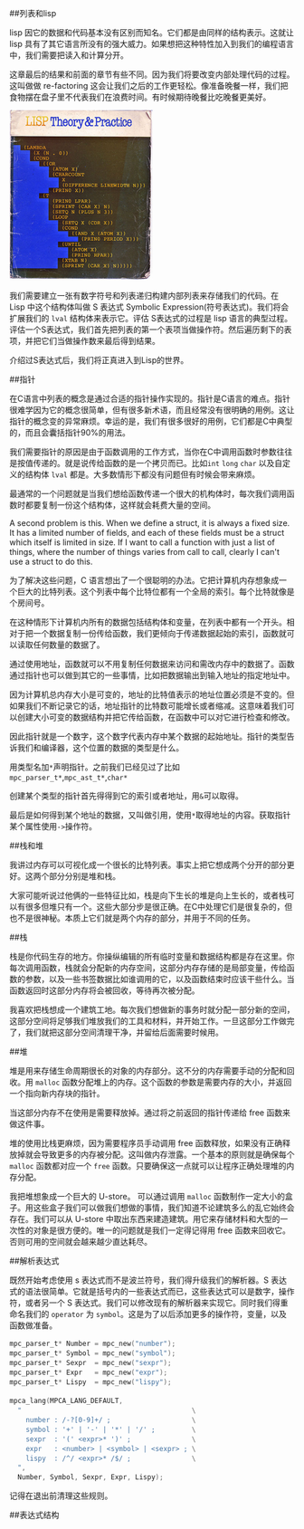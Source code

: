 ##列表和lisp

  lisp 因它的数据和代码基本没有区别而知名。它们都是由同样的结构表示。这就让 lisp 具有了其它语言所没有的强大威力。如果想把这种特性加入到我们的编程语言中，我们需要把读入和计算分开。

  这章最后的结果和前面的章节有些不同。因为我们将要改变内部处理代码的过程。这叫做做 re-factoring 这会让我们之后的工作更轻松。像准备晚餐一样，我们把食物摆在盘子里不代表我们在浪费时间。有时候期待晚餐比吃晚餐更美好。

  ![All CAPS SO RIGHT YET SO WRONG](./lisp.png)

  我们需要建立一张有数字符号和列表递归构建内部列表来存储我们的代码。在 Lisp 中这个结构体叫做 S 表达式  Symbolic Expression(符号表达式)。我们将会扩展我们的 `lval` 结构体来表示它。评估 S表达式的过程是 lisp 语言的典型过程。评估一个S表达式，我们首先把列表的第一个表项当做操作符。然后遍历剩下的表项，并把它们当做操作数来最后得到结果。

  介绍过S表达式后，我们将正真进入到Lisp的世界。

##指针

  在C语言中列表的概念是通过合适的指针操作实现的。指针是C语言的难点。指针很难学因为它的概念很简单，但有很多新术语，而且经常没有很明确的用例。这让指针的概念变的异常麻烦。幸运的是，我们有很多很好的用例，它们都是C中典型的，而且会囊括指针90%的用法。

  我们需要指针的原因是由于函数调用的工作方式，当你在C中调用函数时参数往往是按值传递的。就是说传给函数的是一个拷贝而已。比如`int` `long` `char` 以及自定义的结构体 `lval` 都是。大多数情形下都没有问题但有时候会带来麻烦。

  最通常的一个问题就是当我们想给函数传递一个很大的机构体时，每次我们调用函数时都要复制一份这个结构体，这样就会耗费大量的空间。

  A second problem is this. When we define a struct, it is always a fixed size. It has a limited number of fields, and each of these fields must be a struct which itself is limited in size. If I want to call a function with just a list of things, where the number of things varies from call to call, clearly I can't use a struct to do this.

 为了解决这些问题，C 语言想出了一个很聪明的办法。它把计算机内存想象成一个巨大的比特列表。这个列表中每个比特位都有一个全局的索引。每个比特就像是个房间号。

  在这种情形下计算机内所有的数据包括结构体和变量，在列表中都有一个开头。相对于把一个数据复制一份传给函数，我们更倾向于传递数据起始的索引，函数就可以读取任何数量的数据了。

  通过使用地址，函数就可以不用复制任何数据来访问和需改内存中的数据了。函数通过指针也可以做到其它的一些事情，比如把数据输出到输入地址的指定地址中。

  因为计算机总内存大小是可变的，地址的比特值表示的地址位置必须是不变的。但如果我们不断记录它的话，地址指针的比特数可能增长或者缩减。这意味着我们可以创建大小可变的数据结构并把它传给函数，在函数中可以对它进行检查和修改。

  因此指针就是一个数字，这个数字代表内存中某个数据的起始地址。指针的类型告诉我们和编译器，这个位置的数据的类型是什么。

  用类型名加`*`声明指针。之前我们已经见过了比如`mpc_parser_t*`,`mpc_ast_t*`,`char*`

  创建某个类型的指针首先得得到它的索引或者地址，用`&`可以取得。

  最后是如何得到某个地址的数据，又叫做引用，使用`*`取得地址的内容。获取指针某个属性使用`->`操作符。

##栈和堆
  
  我讲过内存可以可视化成一个很长的比特列表。事实上把它想成两个分开的部分更好。这两个部分分别是堆和栈。

  大家可能听说过他俩的一些特征比如，栈是向下生长的堆是向上生长的，或者栈可以有很多但堆只有一个。这些大部分步是很正确。在C中处理它们是很复杂的，但也不是很神秘。本质上它们就是两个内存的部分，并用于不同的任务。

##栈

  栈是你代码生存的地方。你操纵编辑的所有临时变量和数据结构都是存在这里。你每次调用函数，栈就会分配新的内存空间，这部分内存存储的是局部变量，传给函数的参数，以及一些书签数据比如谁调用的它，以及函数结束时应该干些什么。当函数返回时这部分内存将会被回收，等待再次被分配。

  我喜欢把栈想成一个建筑工地。每次我们想做新的事务时就分配一部分新的空间，这部分空间将足够我们堆放我们的工具和材料，并开始工作。一旦这部分工作做完了，我们就把这部分空间清理干净，并留给后面需要时候用。

##堆

  堆是用来存储生命周期很长的对象的内存部分。这不分的内存需要手动的分配和回收。用 `malloc` 函数分配堆上的内存。这个函数的参数是需要内存的大小，并返回一个指向新内存块的指针。

  当这部分内存不在使用是需要释放掉。通过将之前返回的指针传递给 free 函数来做这件事。

  堆的使用比栈更麻烦，因为需要程序员手动调用 free 函数释放，如果没有正确释放掉就会导致更多的内存被分配。这叫做内存泄露。一个基本的原则就是确保每个 `malloc` 函数都对应一个 `free` 函数。只要确保这一点就可以让程序正确处理堆的内存分配。

  我把堆想象成一个巨大的 U-store。 可以通过调用 `malloc` 函数制作一定大小的盒子。用这些盒子我们可以做我们想做的事情，我们知道不论建筑多么的乱它始终会存在。我们可以从 U-store 中取出东西来建造建筑。用它来存储材料和大型的一次性的对象是很方便的。唯一的问题就是我们一定得记得用 free 函数来回收它。否则可用的空间就会越来越少直达耗尽。

##解析表达式

  既然开始考虑使用 s 表达式而不是波兰符号，我们得升级我们的解析器。S 表达式的语法很简单。它就是括号内的一些表达式而已，这些表达式可以是数字，操作符，或者另一个 S 表达式。我们可以修改现有的解析器来实现它。同时我们得重命名我们的 `operator` 为 `symbol`。这是为了以后添加更多的操作符，变量，以及函数做准备。

```c
mpc_parser_t* Number = mpc_new("number");
mpc_parser_t* Symbol = mpc_new("symbol");
mpc_parser_t* Sexpr  = mpc_new("sexpr");
mpc_parser_t* Expr   = mpc_new("expr");
mpc_parser_t* Lispy  = mpc_new("lispy");

mpca_lang(MPCA_LANG_DEFAULT,
  "                                          \
    number : /-?[0-9]+/ ;                    \
    symbol : '+' | '-' | '*' | '/' ;         \
    sexpr  : '(' <expr>* ')' ;               \
    expr   : <number> | <symbol> | <sexpr> ; \
    lispy  : /^/ <expr>* /$/ ;               \
  ",
  Number, Symbol, Sexpr, Expr, Lispy);
```

  记得在退出前清理这些规则。

##表达式结构

  


